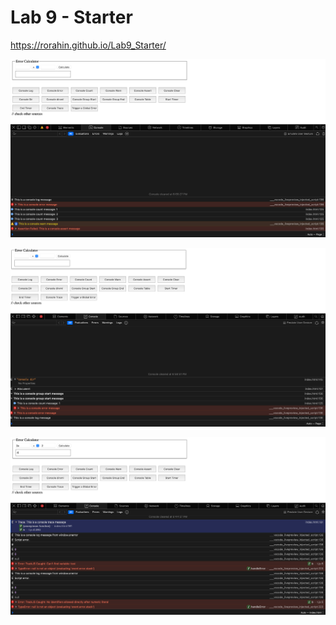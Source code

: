 # Lab 9 - Starter

https://rorahin.github.io/Lab9_Starter/


![console output screen shot 1](./screenshots/Screenshot%202022-11-28%20at%206.55.46%20PM.png)

![console output screen shot 2](./screenshots/Screenshot%202022-11-28%20at%206.57.15%20PM.png)

![console output screen shot 3](./screenshots/Screenshot%202022-11-28%20at%206.47.22%20PM.png)
